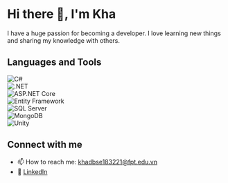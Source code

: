# Hi there 👋, I'm Kha  

I have a huge passion for becoming a developer. I love learning new things and sharing my knowledge with others.  

## Languages and Tools  
![C#](https://img.shields.io/badge/-C%23-239120?style=flat-square&logo=c-sharp)  
![.NET](https://img.shields.io/badge/-.NET-512BD4?style=flat-square&logo=dotnet)  
![ASP.NET Core](https://img.shields.io/badge/-ASP.NET_Core-512BD4?style=flat-square&logo=dotnet)  
![Entity Framework](https://img.shields.io/badge/-Entity_Framework-512BD4?style=flat-square&logo=dotnet)  
![SQL Server](https://img.shields.io/badge/-SQL_Server-CC2927?style=flat-square&logo=microsoft-sql-server)  
![MongoDB](https://img.shields.io/badge/-MongoDB-47A248?style=flat-square&logo=mongodb)  
![Unity](https://img.shields.io/badge/-Unity-000000?style=flat-square&logo=unity)  

## Connect with me  
- 📫 How to reach me: [khadbse183221@fpt.edu.vn](mailto:khadbse183221@fpt.edu.vn)  
- 🔗 [LinkedIn](https://www.linkedin.com/in/đào-bảo-kha-32bb1a282/)  
